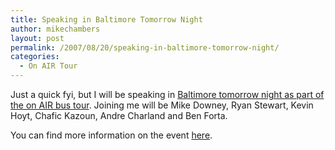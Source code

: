 ```yaml
---
title: Speaking in Baltimore Tomorrow Night
author: mikechambers
layout: post
permalink: /2007/08/20/speaking-in-baltimore-tomorrow-night/
categories:
  - On AIR Tour
---
```



Just a quick fyi, but I will be speaking in [Baltimore tomorrow night as part of the on AIR bus tour][1]. Joining me will be Mike Downey, Ryan Stewart, Kevin Hoyt, Chafic Kazoun, Andre Charland and Ben Forta.

You can find more information on the event [here][1].

 [1]: http://onair.adobe.com/schedule/cities/baltimore.php